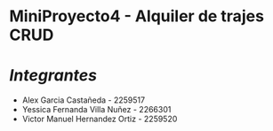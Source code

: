 # MiniProyecto4 - Alquiler de trajes CRUD

# _Integrantes_

- Alex Garcia Castañeda - 2259517
- Yessica Fernanda Villa Nuñez - 2266301
- Victor Manuel Hernandez Ortiz - 2259520
